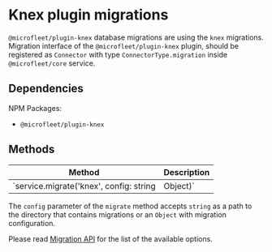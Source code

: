 # Knex plugin migrations

`@microfleet/plugin-knex` database migrations are using the `knex` migrations.
Migration interface of the `@microfleet/plugin-knex` plugin, should be registered as `Connector` with type `ConnectorType.migration` inside `@microfleet/core` service.

## Dependencies

NPM Packages:

* `@microfleet/plugin-knex`

## Methods

| Method                             | Description         |
| ---------------------------------- | --------------------|
| `service.migrate('knex', config: string | Object)` | Applies migrations |

The `config` parameter of the `migrate` method accepts `string` as a path to the directory that contains migrations or an `Object` with migration configuration.

Please read [Migration API](http://knexjs.org/#Migrations-API) for the list of the available options.
